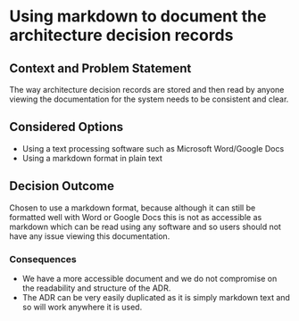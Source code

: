 # Using markdown to document the architecture decision records

## Context and Problem Statement

The way architecture decision records are stored and then read by anyone viewing the documentation for the system needs to be consistent and clear.

## Considered Options

* Using a text processing software such as Microsoft Word/Google Docs
* Using a markdown format in plain text

## Decision Outcome

Chosen to use a markdown format, because although it can still be formatted well with Word or Google Docs this is not as accessible as markdown which can be read using any software and so users should not have any issue viewing this documentation.

### Consequences

* We have a more accessible document and we do not compromise on the readability and structure of the ADR.
* The ADR can be very easily duplicated as it is simply markdown text and so will work anywhere it is used.
